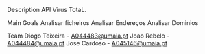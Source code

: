 Description
API Virus TotaL.

Main Goals
Analisar ficheiros
Analisar Endereços
Analisar Dominios

Team
Diogo Teixeira - A044483@umaia.pt
Joao Rebelo - A044484@umaia.pt
Jose Cardoso - A045146@umaia.pt
